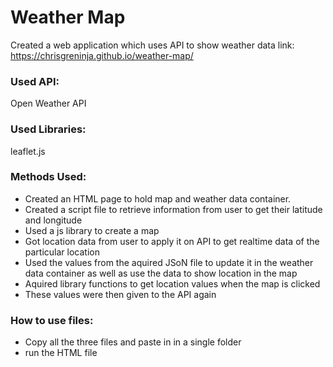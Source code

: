 # Weather Map 
Created a web application which uses API to show weather data 
link: https://chrisgreninja.github.io/weather-map/

### Used API:
Open Weather API

### Used Libraries: 
leaflet.js 

### Methods Used: 
 - Created an HTML page to hold map and weather data container.
 - Created a script file to retrieve information from user to get their latitude and longitude
 - Used a js library to create a map
 - Got location data from user to apply it on API to get realtime data of the particular location
 - Used the values from the aquired JSoN file to update it in the weather data container as well as use the data to show location in the map
 - Aquired library functions to get location values when the map is clicked
 - These values were then given to the API again

### How to use files:
- Copy all the three files and paste in in a single folder
- run the HTML file
